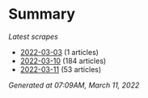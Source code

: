 # Summary
*Latest scrapes*
* [2022-03-03](https://github.com/nuuuwan/news_lk/blob/data/news_lk.2022-03-03.json) (1 articles)
* [2022-03-10](https://github.com/nuuuwan/news_lk/blob/data/news_lk.2022-03-10.json) (184 articles)
* [2022-03-11](https://github.com/nuuuwan/news_lk/blob/data/news_lk.2022-03-11.json) (53 articles)

*Generated at 07:09AM, March 11, 2022*